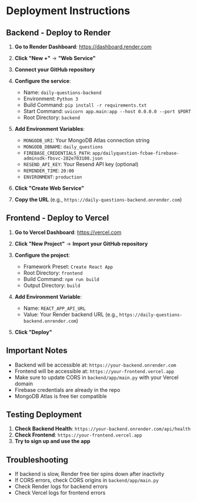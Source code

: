 # Deployment Instructions

## Backend - Deploy to Render

1. **Go to Render Dashboard**: https://dashboard.render.com
2. **Click "New +"** → **"Web Service"**
3. **Connect your GitHub repository**
4. **Configure the service**:
   - Name: `daily-questions-backend`
   - Environment: `Python 3`
   - Build Command: `pip install -r requirements.txt`
   - Start Command: `uvicorn app.main:app --host 0.0.0.0 --port $PORT`
   - Root Directory: `backend`

5. **Add Environment Variables**:
   - `MONGODB_URI`: Your MongoDB Atlas connection string
   - `MONGODB_DBNAME`: `daily_questions`
   - `FIREBASE_CREDENTIALS_PATH`: `app/dailyquestion-fcbae-firebase-adminsdk-fbsvc-282e703108.json`
   - `RESEND_API_KEY`: Your Resend API key (optional)
   - `REMINDER_TIME`: `20:00`
   - `ENVIRONMENT`: `production`

6. **Click "Create Web Service"**

7. **Copy the URL** (e.g., `https://daily-questions-backend.onrender.com`)

## Frontend - Deploy to Vercel

1. **Go to Vercel Dashboard**: https://vercel.com
2. **Click "New Project"** → **Import your GitHub repository**
3. **Configure the project**:
   - Framework Preset: `Create React App`
   - Root Directory: `frontend`
   - Build Command: `npm run build`
   - Output Directory: `build`

4. **Add Environment Variable**:
   - Name: `REACT_APP_API_URL`
   - Value: Your Render backend URL (e.g., `https://daily-questions-backend.onrender.com`)

5. **Click "Deploy"**

## Important Notes

- Backend will be accessible at: `https://your-backend.onrender.com`
- Frontend will be accessible at: `https://your-frontend.vercel.app`
- Make sure to update CORS in `backend/app/main.py` with your Vercel domain
- Firebase credentials are already in the repo
- MongoDB Atlas is free tier compatible

## Testing Deployment

1. **Check Backend Health**: `https://your-backend.onrender.com/api/health`
2. **Check Frontend**: `https://your-frontend.vercel.app`
3. **Try to sign up and use the app**

## Troubleshooting

- If backend is slow, Render free tier spins down after inactivity
- If CORS errors, check CORS origins in `backend/app/main.py`
- Check Render logs for backend errors
- Check Vercel logs for frontend errors

